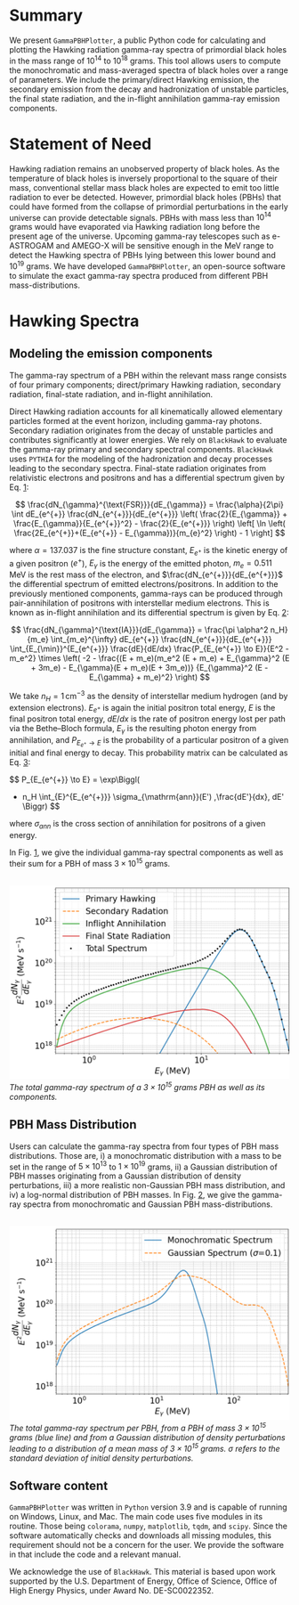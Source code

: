 # Summary

We present `GammaPBHPlotter`, a public Python code for calculating and
plotting the Hawking radiation gamma-ray spectra of primordial black
holes in the mass range of $10^{14}$ to $10^{18}$ grams. This tool
allows users to compute the monochromatic and mass-averaged spectra of
black holes over a range of parameters. We include the primary/direct
Hawking emission, the secondary emission from the decay and
hadronization of unstable particles, the final state radiation, and the
in-flight annihilation gamma-ray emission components.

# Statement of Need

Hawking radiation remains an unobserved property of black holes. As the
temperature of black holes is inversely proportional to the square of
their mass, conventional stellar mass black holes are expected to emit
too little radiation to ever be detected. However, primordial black
holes (PBHs) that could have formed from the collapse of primordial
perturbations in the early universe can provide detectable signals.
PBHs with mass less than $10^{14}$ grams would have evaporated via
Hawking radiation long before the present age of the universe. Upcoming
gamma-ray telescopes such as e-ASTROGAM and AMEGO-X will be sensitive
enough in the MeV range to detect the Hawking spectra of PBHs lying
between this lower bound and $10^{19}$ grams. We have developed
`GammaPBHPlotter`, an open-source software to simulate the exact
gamma-ray spectra produced from different PBH mass-distributions.

# Hawking Spectra

## Modeling the emission components

The gamma-ray spectrum of a PBH within the relevant mass range consists
of four primary components; direct/primary Hawking radiation, secondary
radiation, final-state radiation, and in-flight annihilation.

Direct Hawking radiation accounts for all kinematically allowed
elementary particles formed at the event horizon, including gamma-ray
photons. Secondary radiation originates from the decay of unstable
particles and contributes significantly at lower energies. We rely on
`BlackHawk` to evaluate the gamma-ray primary and secondary spectral
components. `BlackHawk` uses `PYTHIA` for the modeling of the
hadronization and decay processes leading to the secondary spectra.
Final-state radiation originates from relativistic electrons and
positrons and has a differential spectrum given by Eq. [1](#eq-FSR):

<a id="eq-FSR"></a>

$$
\frac{dN_{\gamma}^{\text{FSR}}}{dE_{\gamma}} =
\frac{\alpha}{2\pi}
\int dE_{e^{+}}
\frac{dN_{e^{+}}}{dE_{e^{+}}}
\left( \frac{2}{E_{\gamma}} + \frac{E_{\gamma}}{E_{e^{+}}^2} - \frac{2}{E_{e^{+}}} \right)
\left[ \ln \left( \frac{2E_{e^{+}}+(E_{e^{+}} - E_{\gamma})}{m_{e}^2} \right) - 1 \right]
$$

where $\alpha = 137.037$ is the fine structure constant, $E_{e^{+}}$
is the kinetic energy of a given positron ($e^{+}$), $E_{\gamma}$ is
the energy of the emitted photon, $m_{e} = 0.511$ MeV is the rest
mass of the electron, and $\frac{dN_{e^{+}}}{dE_{e^{+}}}$ the
differential spectrum of emitted electrons/positrons. In addition to the
previously mentioned components, gamma-rays can be produced through
pair-annihilation of positrons with interstellar medium electrons. This
is known as in-flight annihilation and its differential spectrum is given
by Eq. [2](#eq-IA):

<a id="eq-IA"></a>

$$
\frac{dN_{\gamma}^{\text{IA}}}{dE_{\gamma}}
= \frac{\pi \alpha^2 n_H}{m_e}
\int_{m_e}^{\infty} dE_{e^{+}} \frac{dN_{e^{+}}}{dE_{e^{+}}}
\int_{E_{\min}}^{E_{e^{+}}} \frac{dE}{dE/dx}
\frac{P_{E_{e^{+}} \to E}}{E^2 - m_e^2}
\times \left(
-2 -
\frac{(E + m_e)(m_e^2 (E + m_e) + E_{\gamma}^2 (E + 3m_e) - E_{\gamma}(E + m_e)(E + 3m_e))}
{E_{\gamma}^2 (E - E_{\gamma} + m_e)^2}
\right)
$$

We take $n_H = 1\, \mathrm{cm}^{-3}$ as the density of interstellar
medium hydrogen (and by extension electrons). $E_{e^{+}}$ is again the
initial positron total energy, $E$ is the final positron total energy,
$dE/dx$ is the rate of positron energy lost per path via the
Bethe–Bloch formula, $E_{\gamma}$ is the resulting photon energy from
annihilation, and $P_{E_{e^{+}} \to E}$ is the probability of a
particular positron of a given initial and final energy to decay. This
probability matrix can be calculated as Eq. [3](#eq-P):

<a id="eq-P"></a>

$$
P_{E_{e^{+}} \to E} =
\exp\Biggl(
- n_H \int_{E}^{E_{e^{+}}} \sigma_{\mathrm{ann}}(E') \,\frac{dE'}{dx}\, dE'
\Biggr)
$$

where $\sigma_{ann}$ is the cross section of annihilation for
positrons of a given energy.

In Fig. [1](#fig1), we give the individual gamma-ray spectral components as well
as their sum for a PBH of mass $3\times 10^{15}$ grams.

<a id="fig1"></a>  
![Monochromatic spectrum](figures/monochromatic.png)  
*The total gamma-ray spectrum of a $3\times 10^{15}$ grams PBH as well as its components.*

## PBH Mass Distribution

Users can calculate the gamma-ray spectra from four types of PBH mass
distributions. Those are, i) a monochromatic distribution with a mass to
be set in the range of $5\times 10^{13}$ to $1\times 10^{19}$ grams,
ii) a Gaussian distribution of PBH masses originating from a Gaussian
distribution of density perturbations, iii) a more realistic
non-Gaussian PBH mass distribution, and iv) a log-normal
distribution of PBH masses. In Fig. [2](#fig2), we give the gamma-ray spectra
from monochromatic and Gaussian PBH mass-distributions.

<a id="fig2"></a>  
![Spectrum comparison](figures/spectrum_comparison.png)  
*The total gamma-ray spectrum per PBH, from a PBH of mass $3\times 10^{15}$ grams (blue line) and from a Gaussian distribution of density perturbations leading to a distribution of a mean mass of $3\times 10^{15}$ grams. $\sigma$ refers to the standard deviation of initial density perturbations.*

## Software content

`GammaPBHPlotter` was written in `Python` version 3.9 and is capable of
running on Windows, Linux, and Mac. The main code uses five modules in
its routine. Those being `colorama`, `numpy`, `matplotlib`, `tqdm`,
and `scipy`. Since the software automatically checks and downloads all
missing modules, this requirement should not be a concern for the user.
We provide the software in that include the code and a relevant manual.

We acknowledge the use of `BlackHawk`. This material is based upon work
supported by the U.S. Department of Energy, Office of Science, Office of
High Energy Physics, under Award No. DE-SC0022352.
